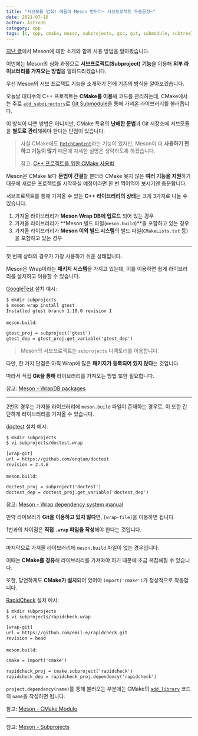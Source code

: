 ```yaml
---
title: "서브모듈 멈춰! 얘들아 Meson 받아라~ 서브프로젝트 두둥등장~"
date: 2021-07-18
author: Astro36
category: cpp
tags: [c, cpp, cmake, meson, subprojects, gcc, git, submodule, subtree]
---
```


[지난 글](https://int-i.github.io/cpp/2021-06-26/cpp-meson/)에서 Meson에 대한 소개와 함께 사용 방법을 알아봤습니다.

이번에는 Meson의 심화 과정으로 **서브프로젝트(Subproject) 기능**을 이용해 **외부 라이브러리를 가져오는 방법**을 알려드리겠습니다.

우선 Meson의 서브 프로젝트 기능을 소개하기 전에 기존의 방식을 알아보겠습니다.

오늘날 대다수의 C++ 프로젝트는 **CMake를 이용**해 코드를 관리하는데, CMake에서는 주로 [`add_subdirectory`](https://cmake.org/cmake/help/latest/command/add_subdirectory.html)로 [Git Submodule](https://git-scm.com/book/ko/v2/Git-%EB%8F%84%EA%B5%AC-%EC%84%9C%EB%B8%8C%EB%AA%A8%EB%93%88)을 통해 가져온 라이브러리를 불러옵니다.

이 방식이 나쁜 방법은 아니지만, CMake 특유의 **난해한 문법**과 Git 저장소에 서브모듈을 **별도로 관리**해줘야 한다는 단점이 있습니다.

> 사실 CMake에도 [`FetchContent`](https://cmake.org/cmake/help/latest/module/FetchContent.html)라는 기능이 있지만, Meson이 더 **사용하기 편하고 기능이 많기** 때문에 자세한 설명은 생략하도록 하겠습니다.
>
> 참고: [C++ 프로젝트를 위한 CMake 사용법](https://modoocode.com/332)

Meson은 CMake 보다 **문법이 간결**할 뿐더러 CMake 못지 않은 **여러 기능을 지원**하기 때문에 새로운 프로젝트를 시작하실 예정이라면 한 번 찍어먹어 보시기엔 충분합니다.

서브프로젝트를 통해 가져올 수 있는 **C++ 라이브러리의 상태**는 크게 3가지로 나눌 수 있습니다.

1. 가져올 라이브러리가 **Meson Wrap DB에 업로드** 되어 있는 경우
2. 가져올 라이브러리가 **Meson 빌드 파일(`meson.build`)**을 포함하고 있는 경우
3. 가져올 라이브러리가 **Meson 이외 빌드 시스템**의 빌드 파일(`CMakeLists.txt` 등)을 포함하고 있는 경우

---

첫 번째 상태의 경우가 가장 사용하기 쉬운 상태입니다.

Meson은 Wrap이라는 **패키지 시스템**을 가지고 있는데, 이를 이용하면 쉽게 라이브러리를 설치하고 이용할 수 있습니다.

[GoogleTest](https://github.com/google/googletest) 설치 예시:

```txt
$ mkdir subprojects
$ meson wrap install gtest
Installed gtest branch 1.10.0 revision 1
```

`meson.build`:

```txt
gtest_proj = subproject('gtest')
gtest_dep = gtest_proj.get_variable('gtest_dep')
```

> Meson의 서브프로젝트는 `subprojects` 디렉토리를 이용합니다.

다만, 한 가지 단점은 아직 Wrap에 많은 **패키지가 등록되어 있지 않다**는 것입니다.

따라서 직접 **Git을 통해** 라이브러리를 가져오는 방법 또한 필요합니다.

참고: [Meson - WrapDB packages](https://mesonbuild.com/Wrapdb-projects.html)

---

2번의 경우는 가져올 라이브러리에 `meson.build` 파일이 존재하는 경우로, 이 또한 간단하게 라이브러리를 가져올 수 있습니다.

[doctest](https://github.com/onqtam/doctest) 설치 예시:

```txt
$ mkdir subprojects
$ vi subprojects/doctest.wrap

[wrap-git]
url = https://github.com/onqtam/doctest
revision = 2.4.6
```

`meson.build`:

```txt
doctest_proj = subproject('doctest')
doctest_dep = doctest_proj.get_variable('doctest_dep')
```

참고: [Meson - Wrap dependency system manual](https://mesonbuild.com/Wrap-dependency-system-manual.html)

만약 라이브러가 **Git을 이용하고 있지 않다**면, `[wrap-file]`을 이용하면 됩니다.

1번과의 차이점은 **직접 `.wrap` 파일을 작성**해야 한다는 것입니다.

---

마지막으로 가져올 라이브러리에 `meson.build` 파일이 없는 경우입니다.

이때는 **CMake를 경유**해 라이브러리를 가져와야 하기 때문에 조금 복잡해질 수 있습니다.

또한, 당연하게도 **CMake가 설치**되어 있어야 `import('cmake')`가 정상적으로 작동합니다.

[RapidCheck](https://github.com/emil-e/rapidcheck) 설치 예시:

```txt
$ mkdir subprojects
$ vi subprojects/rapidcheck.wrap

[wrap-git]
url = https://github.com/emil-e/rapidcheck.git
revision = head
```

`meson.build`:

```txt
cmake = import('cmake')

rapidcheck_proj = cmake.subproject('rapidcheck')
rapidcheck_dep = rapidcheck_proj.dependency('rapidcheck')
```

`project.dependency(name)`를 통해 불러오는 부분에는 CMake의 [`add_library`](https://cmake.org/cmake/help/latest/command/add_library.html) 코드의 `name`을 작성하면 됩니다.

참고: [Meson - CMake Module](https://mesonbuild.com/CMake-module.html)

---

참고: [Meson - Subprojects](https://mesonbuild.com/Subprojects.html)



